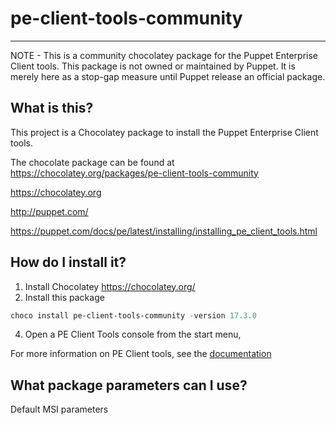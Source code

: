 pe-client-tools-community
==========================

---
NOTE - This is a community chocolatey package for the Puppet Enterprise Client tools.  This package is not owned or maintained by Puppet.  It is merely here as a stop-gap measure until Puppet release an official package.

## What is this?
This project is a Chocolatey package to install the Puppet Enterprise Client tools.

The chocolate package can be found at https://chocolatey.org/packages/pe-client-tools-community

https://chocolatey.org

http://puppet.com/

https://puppet.com/docs/pe/latest/installing/installing_pe_client_tools.html

## How do I install it?

1. Install Chocolatey https://chocolatey.org/
2. Install this package
```powershell
choco install pe-client-tools-community -version 17.3.0
```
4. Open a PE Client Tools console from the start menu,

For more information on PE Client tools, see the [documentation](https://puppet.com/docs/pe/latest/installing/installing_pe_client_tools.html)

## What package parameters can I use?

Default MSI parameters
